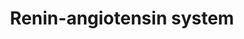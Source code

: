 ---
annotations:
- id: DOID:1073
  parent: null
  type: Disease Ontology
  value: renal hypertension
- id: DOID:10763
  parent: null
  type: Disease Ontology
  value: hypertension
- id: PW:0000492
  parent: regulatory pathway
  type: Pathway Ontology
  value: renin-angiotensin cascade pathway
authors:
- Rishiaachaibersing
- Mark
- Thomas
- MaintBot
- Evelo
- Ddigles
- Mkutmon
- AgustinGV
- Egonw
- DeSl
- Khanspers
- Eweitz
description: This pathway is based on the [http://www.genome.jp/dbget-bin/show_pathway?map04614+C15850
  KEGG pathway] of renin-angiotensin and the [http://www.ambion.com/tools/pathway/pathway.php?pathway=Renin-Angiotensin%20Pathway
  Ambion pathway] of renin-angiotensin
last-edited: 2021-05-09
organisms:
- Rattus norvegicus
redirect_from:
- /index.php/Pathway:WP376
- /instance/WP376
revision: null
schema-jsonld:
- '@context': https://schema.org/
  '@id': https://wikipathways.github.io/pathways/WP376.html
  '@type': Dataset
  creator:
    '@type': Organization
    name: WikiPathways
  description: This pathway is based on the [http://www.genome.jp/dbget-bin/show_pathway?map04614+C15850
    KEGG pathway] of renin-angiotensin and the [http://www.ambion.com/tools/pathway/pathway.php?pathway=Renin-Angiotensin%20Pathway
    Ambion pathway] of renin-angiotensin
  keywords:
  - AC2/3
  - ATF2
  - Ace
  - Ace2
  - Agtr1a
  - Agtr2
  - Angiotensin (1-5)
  - Angiotensin (1-7)
  - Angiotensin (1-9)
  - Angiotensin 1
  - Angiotensin II
  - Angiotensin III
  - Angiotensin IV
  - Angiotensinogen
  - Anpep
  - CA2+
  - CMA1
  - CTSG
  - Ceramide
  - Cpa3
  - DAG
  - ERK1
  - Elk1
  - Enpep
  - FAK
  - Fos
  - GalfaQ/11
  - Grb2
  - IP3
  - IP3R
  - Ikbkb
  - Ikbkg
  - Itpr1
  - Itpr2
  - Itpr3
  - JNK
  - Jak2
  - Lnpep
  - MEKK1
  - MKK4
  - MKK7
  - Mapk10
  - Mapk3
  - Mapk8
  - Mapk9
  - Mas1
  - Mme
  - NF-KB
  - 'NO'
  - Nln
  - PAK
  - PAK1
  - PAK2
  - PAK3
  - PAK4
  - PAK6
  - PAK7
  - PI3K
  - PIP2
  - PKA
  - PPtase
  - PYK2
  - Plcb1
  - Ppgb
  - Prkcq
  - PtgIR
  - ROS
  - Rac1
  - Raf1
  - Ras
  - Renin
  - SHC
  - SOS
  - STAT1
  - STAT3
  - TYK
  - Thop1
  - c-Jun
  - cAMP
  - p38
  license: CC0
  name: Renin-angiotensin system
seo: CreativeWork
title: Renin-angiotensin system
wpid: WP376
---